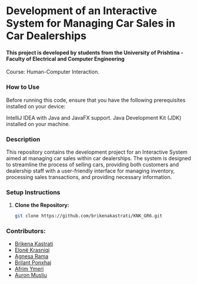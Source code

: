 # Development of an Interactive System for Managing Car Sales in Car Dealerships

#### This project is developed by students from the University of Prishtina - Faculty of Electrical and Computer Engineering
Course: Human-Computer Interaction.

### How to Use
Before running this code, ensure that you have the following prerequisites installed on your device:

IntelliJ IDEA with Java and JavaFX support.
Java Development Kit (JDK) installed on your machine.

### Description
This repository contains the development project for an Interactive System aimed at managing car sales within car dealerships. The system is designed to streamline the process of selling cars, providing both customers and dealership staff with a user-friendly interface for managing inventory, processing sales transactions, and providing necessary information.




### Setup Instructions
1. **Clone the Repository:**
   ```bash
   git clone https://github.com/brikenakastrati/KNK_GR6.git

### Contributors:
- [Brikena Kastrati](https://github.com/BrikenaKastrati)
- [Elonë Krasniqi](https://github.com/elonekrasniqi)
- [Agnesa Rama](https://github.com/agnesarama1)
- [Brilant Ponxhaj](https://github.com/BrilantPonxhaj)
- [Afrim Ymeri](https://github.com/afrimymeri)
- [Auron Musliu](https://github.com/auronmussliu1)
